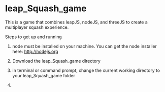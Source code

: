 leap_Squash_game
================

This is a game that combines leapJS, nodeJS, and threeJS to create a multiplayer squash experience.

Steps to get up and running

1) node must be installed on your machine. You can get the node installer here: http://nodejs.org

2) Download the leap_Squash_game directory

3) in terminal or command prompt, change the current working directory to your leap_Squash_game folder

4) 

